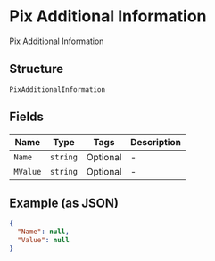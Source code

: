 
# Pix Additional Information

Pix Additional Information

## Structure

`PixAdditionalInformation`

## Fields

| Name | Type | Tags | Description |
|  --- | --- | --- | --- |
| `Name` | `string` | Optional | - |
| `MValue` | `string` | Optional | - |

## Example (as JSON)

```json
{
  "Name": null,
  "Value": null
}
```

